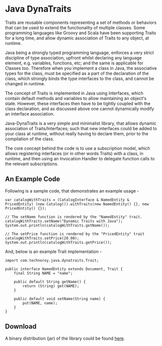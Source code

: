 # Java DynaTraits

Traits are reusable components representing a set of methods or behaviors that can be used to extend the functionality of multiple classes. Some programming languages like Groovy and Scala have been supporting Traits for a long time, and allow dynamic association of Traits to any object, at runtime.

Java being a strongly typed programming language, enforces a very strict discipline of type association, upfront whilst declaring any language element, e.g. variables, functions, etc; and the same is applicable for Classes too. Therefore when you implement a class in Java, the associative types for the class, must be specified as a part of the declaration of the class, which strongly binds the type interfaces to the class, and cannot be changed in runtime.

The concept of Traits is implemented in Java using Interfaces, which contain default methods and variables to allow maintaining an object's state. However, these interfaces then have to be tightly coupled with the class declaration, and as discussed above one cannot dynamically modify an interface association.

Java-DynaTraits is a very simple and minimalist library, that allows dynamic association of Traits/Interfaces; such that new interfaces could be added to your class at runtime, without really having to declare them, prior to the compilation of the class.

The core concept behind the code is to use a subscription model, which allows registering interfaces (or in other words Traits) with a class, in runtime, and then using an Invocation Handler to delegate function calls to the relevant subscriptions.

## An Example Code

Following is a sample code, that demonstrates an example usage -

```
var catalogWithTraits = (CatalogInterface & NamedEntity & PricedEntity) (new Catalog()).withTraits(new NamedEntity() {}, new PricedEntity() {});

// The setName function is rendered by the "NamedEntity" trait.
catalogWithTraits.setName("Dynamic Traits with Java");
System.out.println(catalogWithTraits.getName());

// The setPrice function is rendered by the "PricedEntity" trait
catalogWithTraits.setPrice(20.00);
System.out.println(catalogWithTraits.getPrice());
```

And, below is an example Trait implementation -

```
import com.technoroy.java.dynatraits.Trait;

public interface NamedEntity extends Document, Trait {
	final String NAME = "name";

	public default String getName() {
		return (String) get(NAME);
	}

	public default void setName(String name) {
		put(NAME, name);
	}
}
```

## Download
A binary distribution (jar) of the library could be found [here](dist/java-dynatraits-1.0.0.jar).
